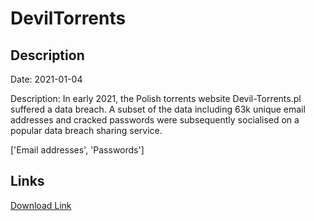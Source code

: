 # DevilTorrents

## Description

Date: 2021-01-04

Description:
In early 2021, the Polish torrents website Devil-Torrents.pl suffered a data breach. A subset of the data including 63k unique email addresses and cracked passwords were subsequently socialised on a popular data breach sharing service.


['Email addresses', 'Passwords']

## Links

[Download Link](https://link-to.net/1229997/42.94881583616294/dynamic/?r=ZGV2aWwtdG9ycmVudHMucGw=)